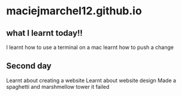 # maciejmarchel12.github.io
## what I learnt today!!
I learnt how to use a terminal on a mac
learnt how to push a change
## Second day
Learnt about creating a website
Learnt about website design
Made a spaghetti and marshmellow tower it failed
